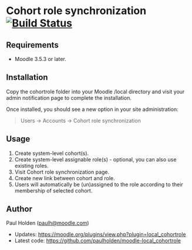 # Cohort role synchronization [![Build Status](https://travis-ci.com/paulholden/moodle-local_cohortrole.svg?branch=master)](https://travis-ci.com/paulholden/moodle-local_cohortrole)

## Requirements

- Moodle 3.5.3 or later.

## Installation

Copy the cohortrole folder into your Moodle /local directory and visit your admin notification page to complete the installation.

Once installed, you should see a new option in your site administration:

> Users -> Accounts -> Cohort role synchronization

## Usage

1. Create system-level cohort(s).
2. Create system-level assignable role(s) - optional, you can also use existing roles.
3. Visit Cohort role synchronization page.
4. Create new link between cohort and role.
5. Users will automatically be (un)assigned to the role according to their membership of selected cohort.

## Author

Paul Holden (paulh@moodle.com)

- Updates: https://moodle.org/plugins/view.php?plugin=local_cohortrole
- Latest code: https://github.com/paulholden/moodle-local_cohortrole
